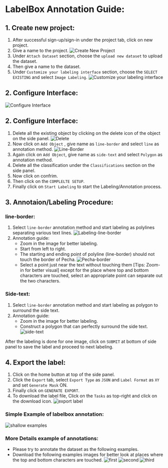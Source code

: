 # LabelBox Annotation Guide:

## 1. Create new project:
1. After successful sign-up/sign-in under the project tab, click on new project.
1. Give a name to the project. ![Create New Project](https://raw.githubusercontent.com/10zinten/line-segmentation/master/assets/imgs/labelbox-01.png)
1. Under `Attach Dataset` section, choose the `upload new dataset` to upload the dataset.
1. Then give a name to the dataset.
1. Under `Customize your labeling interface` section, choose the `SELECT EXISTING` and select `Image Labeling`. ![Customize your labeling interface](https://raw.githubusercontent.com/10zinten/line-segmentation/master/assets/imgs/labelbox-06.png)

## 2. Configure Interface:
![Configure Interface](https://raw.githubusercontent.com/10zinten/line-segmentation/master/assets/imgs/labelbox-03.png)
## 2. Configure Interface:
1. Delete all the existing object by clicking on the delete icon of the object on the side panel. ![Delete](https://raw.githubusercontent.com/10zinten/line-segmentation/master/assets/imgs/labelbox-04.png)
1. Now click on `Add Object` , give name as `line-border` and select `line` as annotation method. ![Line-Border](https://raw.githubusercontent.com/10zinten/line-segmentation/master/assets/imgs/labelbox-05.png)
1. Again click on `Add Object`, give name as `side-text` and select `Polygon` as annotation method.
1. Delete all the classification under the `Classifications` section on the side panel.
1. Now click on confrim.
1. Then click on the `COMPLELTE SETUP`. 
1. Finally click on `Start Labeling` to start the Labeling/Annotation process.

## 3. Annotaion/Labeling Procedure:

### line-border:
1. Select `line-border` annotation method and start labeling as polylines separating various text lines. ![Labeling-line-border](https://raw.githubusercontent.com/10zinten/line-segmentation/master/assets/imgs/labelbox-07.png)
1. Annotation guide:
    - Zoom in the image for better labeling.
    - Start from left to right.
    - The starting and ending point of polyline (line-border) should not touch the border of Pecha. ![Pecha-border](https://raw.githubusercontent.com/10zinten/line-segmentation/master/assets/imgs/labelbox-08.gif)
    - Select a point just near the text without touching them [Tips: Zoom-in for better visual] except for the place where top and bottom characters are touched, select an appropriate point can separate out the two characters.
    
### Side-text:
1. Select `line-border` annotation method and start labeling as polygon to surround the side text.
1. Annotation guide:
    - Zoom in the image for better labeling.
    - Construct a polygon that can perfectly surround the side text. ![side-text](https://raw.githubusercontent.com/10zinten/line-segmentation/master/assets/imgs/labelbox-09.gif)
    
After the labeling is done for one image, click on `SUBMIT` at bottom of side panel to save the label and proceed to next labeling.
    
## 4. Export the label: 
1. Click on the home button at top of the side panel.
1. Click the `Export` tab, select `Export Type` as `JSON` and `Label Format` as `XY` and set `Generate Mask` ON.
1. Finally click on `GENERATE EXPORT`. 
1. To download the label file, Click on the `Tasks` as top-right and click on the download icon. 
![export label](https://raw.githubusercontent.com/10zinten/line-segmentation/master/assets/imgs/labelbox-10.png)

### Simple Example of labelbox annotation:
![shallow examples](https://raw.githubusercontent.com/10zinten/line-segmentation/master/assets/imgs/page-01.png)

### More Details example of annotations:
- Please try to annotate the dataset as the following examples.
- Download the following examples images for better look at places where the top and bottom characters are touched.
![first](https://raw.githubusercontent.com/10zinten/line-segmentation/master/assets/imgs/page-004-labeled.png)
![second](https://raw.githubusercontent.com/10zinten/line-segmentation/master/assets/imgs/page-004-labeled.png) 
![third](https://raw.githubusercontent.com/10zinten/line-segmentation/master/assets/imgs/page-007-labeled.png)
